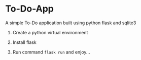 # To-Do-App
 A simple To-Do application built using python flask and sqlite3

1. Create a python virtual environment

2. Install flask

3. Run command  ```flask run``` and enjoy...